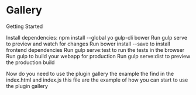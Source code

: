 # Gallery
Getting Started

Install dependencies: npm install --global yo gulp-cli bower
Run gulp serve to preview and watch for changes
Run bower install --save <package> to install frontend dependencies
Run gulp serve:test to run the tests in the browser
Run gulp to build your webapp for production
Run gulp serve:dist to preview the production build

Now do you need to use the plugin gallery
the example the find in the index.html and index.js
this file are the example of how you can start to use the plugin gallery
